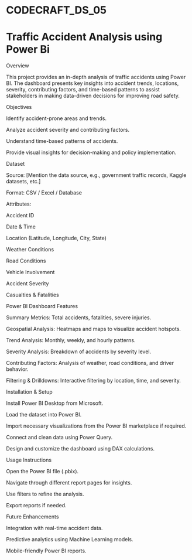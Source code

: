 # CODECRAFT_DS_05
# Traffic Accident Analysis using Power Bi
Overview

This project provides an in-depth analysis of traffic accidents using Power BI. The dashboard presents key insights into accident trends, locations, severity, contributing factors, and time-based patterns to assist stakeholders in making data-driven decisions for improving road safety.

Objectives

Identify accident-prone areas and trends.

Analyze accident severity and contributing factors.

Understand time-based patterns of accidents.

Provide visual insights for decision-making and policy implementation.

Dataset

Source: [Mention the data source, e.g., government traffic records, Kaggle datasets, etc.]

Format: CSV / Excel / Database

Attributes:

Accident ID

Date & Time

Location (Latitude, Longitude, City, State)

Weather Conditions

Road Conditions

Vehicle Involvement

Accident Severity

Casualties & Fatalities

Power BI Dashboard Features

Summary Metrics: Total accidents, fatalities, severe injuries.

Geospatial Analysis: Heatmaps and maps to visualize accident hotspots.

Trend Analysis: Monthly, weekly, and hourly patterns.

Severity Analysis: Breakdown of accidents by severity level.

Contributing Factors: Analysis of weather, road conditions, and driver behavior.

Filtering & Drilldowns: Interactive filtering by location, time, and severity.

Installation & Setup

Install Power BI Desktop from Microsoft.

Load the dataset into Power BI.

Import necessary visualizations from the Power BI marketplace if required.

Connect and clean data using Power Query.

Design and customize the dashboard using DAX calculations.

Usage Instructions

Open the Power BI file (.pbix).

Navigate through different report pages for insights.

Use filters to refine the analysis.

Export reports if needed.

Future Enhancements

Integration with real-time accident data.

Predictive analytics using Machine Learning models.

Mobile-friendly Power BI reports.

